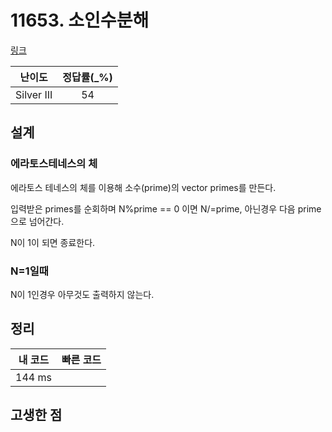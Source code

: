 # 11653. 소인수분해

[링크](https://www.acmicpc.net/problem/11653)

|   난이도   | 정답률(\_%) |
| :--------: | :---------: |
| Silver III |     54      |

## 설계

### 에라토스테네스의 체

에라토스 테네스의 체를 이용해 소수(prime)의 vector primes를 만든다.

입력받은 primes를 순회하며 N%prime == 0 이면 N/=prime, 아닌경우 다음 prime으로 넘어간다.

N이 1이 되면 종료한다.

### N=1일때

N이 1인경우 아무것도 출력하지 않는다.

## 정리

| 내 코드 | 빠른 코드 |
| :-----: | :-------: |
| 144 ms  |           |

## 고생한 점
